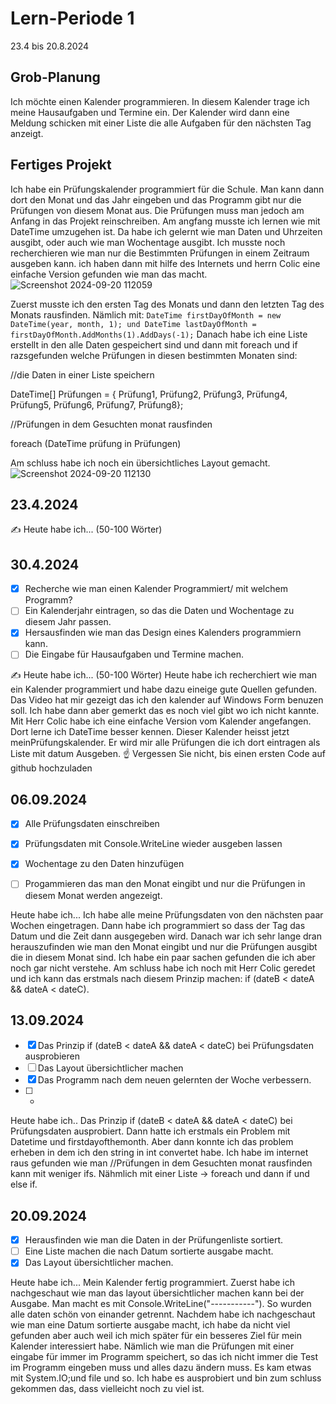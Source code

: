 ﻿# Lern-Periode 1

23.4 bis 20.8.2024

## Grob-Planung

Ich möchte einen Kalender programmieren. In diesem Kalender trage ich meine Hausaufgaben und Termine ein. Der Kalender wird dann eine Meldung schicken  mit einer Liste die alle Aufgaben für den nächsten Tag anzeigt.

## Fertiges Projekt
Ich habe ein Prüfungskalender programmiert für die Schule. Man kann dann dort den Monat und das Jahr eingeben und das Programm gibt nur die Prüfungen von diesem Monat aus. Die Prüfungen muss man jedoch am Anfang in das Projekt reinschreiben. Am angfang musste ich lernen wie mit DateTime umzugehen ist. Da habe ich gelernt wie man Daten und Uhrzeiten ausgibt, oder auch wie man Wochentage ausgibt. Ich musste noch recherchieren wie man nur die Bestimmten Prüfungen in einem Zeitraum ausgeben kann. ich haben dann mit hilfe des Internets und herrn Colic eine einfache Version gefunden wie man das macht.
![Screenshot 2024-09-20 112059](https://github.com/user-attachments/assets/afd3ea17-c143-4b95-bc08-3c425d529e86)

Zuerst musste ich den ersten Tag des Monats und dann den letzten Tag des Monats rausfinden. Nämlich mit: `DateTime firstDayOfMonth = new DateTime(year, month, 1); und
DateTime lastDayOfMonth = firstDayOfMonth.AddMonths(1).AddDays(-1);`
Danach habe ich eine Liste erstellt in den alle Daten gespeichert sind und dann mit foreach und if razsgefunden welche Prüfungen in diesen bestimmten Monaten sind:

//die Daten in einer Liste speichern

DateTime[] Prüfungen = { Prüfung1, Prüfung2, Prüfung3, Prüfung4, Prüfung5, Prüfung6, Prüfung7, Prüfung8};

//Prüfungen in dem Gesuchten monat rausfinden

foreach (DateTime prüfung in Prüfungen)

Am schluss habe ich noch ein übersichtliches Layout gemacht.
![Screenshot 2024-09-20 112130](https://github.com/user-attachments/assets/f78a3829-2e87-42da-bc61-3bba7c922876)


## 23.4.2024

✍️ Heute habe ich... (50-100 Wörter)

## 30.4.2024

- [x] Recherche wie man einen Kalender Programmiert/ mit welchem Programm?
- [ ] Ein Kalenderjahr eintragen, so das die Daten und Wochentage zu diesem Jahr passen.
- [x] Hersausfinden wie man das Design eines Kalenders programmiern kann.
- [ ] Die Eingabe für Hausaufgaben und Termine machen.

✍️ Heute habe ich... (50-100 Wörter)
Heute habe ich recherchiert wie man ein Kalender programmiert und habe dazu eineige gute Quellen gefunden. Das Video hat mir gezeigt das ich den kalender auf Windows Form benuzen soll. Ich habe dann aber gemerkt das es noch viel gibt wo ich nicht kannte. Mit Herr Colic habe ich eine einfache Version vom Kalender angefangen. Dort lerne ich DateTime besser kennen. Dieser Kalender heisst jetzt meinPrüfungskalender. Er wird mir alle Prüfungen die ich dort eintragen als Liste mit datum Ausgeben.
☝️ Vergessen Sie nicht, bis einen ersten Code auf github hochzuladen


## 06.09.2024

- [x] Alle Prüfungsdaten einschreiben
- [x] Prüfungsdaten mit Console.WriteLine wieder ausgeben lassen
- [x] Wochentage zu den Daten hinzufügen
- [ ] Progammieren das man den Monat eingibt und nur die Prüfungen in diesem Monat werden angezeigt.


 Heute habe ich...
 Ich habe alle meine Prüfungsdaten von den nächsten paar Wochen eingetragen. Dann habe ich programmiert so dass der Tag das Datum und die Zeit dann ausgegeben wird. Danach war ich sehr lange dran herauszufinden wie man den Monat eingibt und nur die Prüfungen ausgibt die in diesem Monat sind. Ich habe ein paar sachen gefunden die ich aber noch gar nicht verstehe. Am schluss habe ich noch mit Herr Colic geredet und ich kann das erstmals nach diesem Prinzip machen: if (dateB < dateA && dateA < dateC).



 ## 13.09.2024


 - [x] Das Prinzip if (dateB < dateA && dateA < dateC) bei Prüfungsdaten ausprobieren
 - [ ] Das Layout übersichtlicher machen
 - [x] Das Programm nach dem neuen gelernten der Woche verbessern.
 - [ ] -

Heute habe ich..
Das Prinzip if (dateB < dateA && dateA < dateC) bei Prüfungsdaten ausprobiert. Dann hatte ich erstmals ein Problem mit Datetime und firstdayofthemonth. Aber dann konnte ich das problem erheben in dem ich den string in int convertet habe. Ich habe im internet raus gefunden wie man //Prüfungen in dem Gesuchten monat rausfinden kann mit weniger ifs. Nähmlich mit einer Liste -> foreach und dann if und else if.
 

## 20.09.2024

- [x] Herausfinden wie man die Daten in der Prüfungenliste sortiert.
- [ ] Eine Liste machen die nach Datum sortierte ausgabe macht.
- [x] Das Layout übersichtlicher machen.

Heute habe ich...
Mein Kalender fertig programmiert. Zuerst habe ich nachgeschaut wie man das layout übersichtlicher machen kann bei der Ausgabe. Man macht es mit Console.WriteLine("-----------"). So wurden alle daten schön von einander getrennt. Nachdem habe ich nachgeschaut wie man eine Datum sortierte ausgabe macht, ich habe da nicht viel gefunden aber auch weil ich mich später für ein besseres Ziel für mein Kalender interessiert habe. Nämlich wie man die Prüfungen mit einer eingabe für immer im Programm speichert, so das ich nicht immer die Test im Programm eingeben muss und alles dazu ändern muss. Es kam etwas mit System.IO;und file und so. Ich habe es ausprobiert und bin zum schluss gekommen das, dass vielleicht noch zu viel ist.
  

